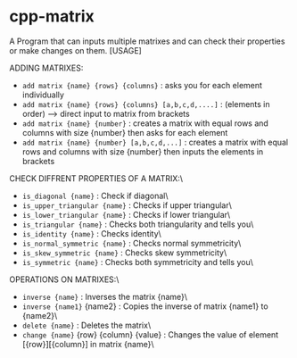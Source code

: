 # cpp-matrix
A Program that can inputs multiple matrixes and can check their properties or make changes on them.
[USAGE]

ADDING MATRIXES:
- ```add matrix {name} {rows} {columns}``` : asks you for each element individually
- ```add matrix {name} {rows} {columns} [a,b,c,d,....]``` : (elements in order) --> direct input to matrix from brackets
- ```add matrix {name} {number}``` : creates a matrix with equal rows and columns with size {number} then asks for each element
- ```add matrix {name} {number} [a,b,c,d,...]``` : creates a matrix with equal rows and columns with size {number} then inputs the elements in brackets

CHECK DIFFRENT PROPERTIES OF A MATRIX:\
- ```is_diagonal {name}``` : Check if diagonal\
- ```is_upper_triangular {name}``` : Checks if upper triangular\
- ```is_lower_triangular {name}``` : Checks if lower triangular\
- ```is_triangular {name}``` : Checks both triangularity and tells you\
- ```is_identity {name}``` : Checks identity\
- ```is_normal_symmetric {name}``` :  Checks normal symmetricity\
- ```is_skew_symmetric {name}``` : Checks skew symmetricity\
- ```is_symmetric {name}``` :  Checks both symmetricity and tells you\\

OPERATIONS ON MATRIXES:\
- ```inverse {name}``` : Inverses the matrix {name}\
- ```inverse {name1}``` {name2} :  Copies the inverse of matrix {name1} to {name2}\
- ```delete {name}``` : Deletes the matrix\
- ```change {name}``` {row} {column} {value} : Changes the value of element [{row}][{column}] in matrix {name}\
